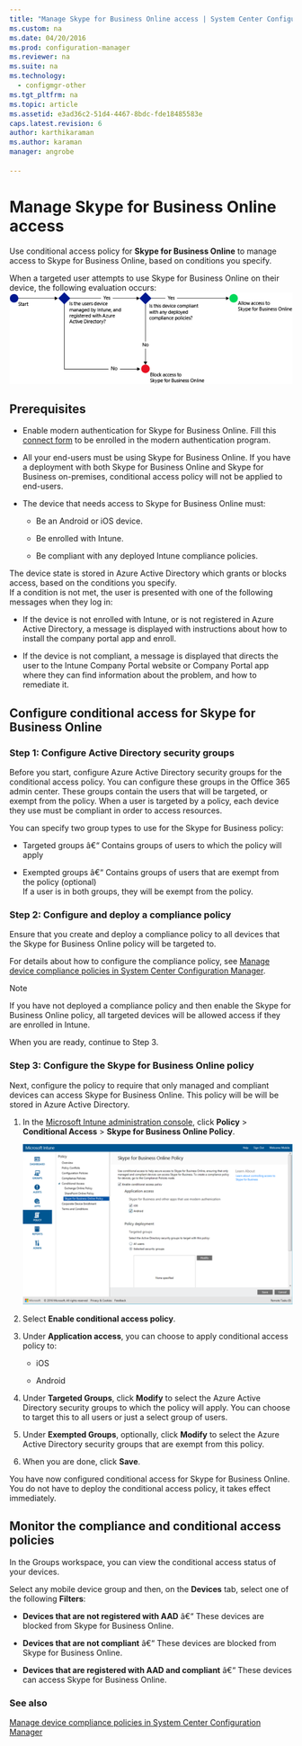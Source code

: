 ```yaml
---
title: "Manage Skype for Business Online access | System Center Configuration Manager"
ms.custom: na
ms.date: 04/20/2016
ms.prod: configuration-manager
ms.reviewer: na
ms.suite: na
ms.technology: 
  - configmgr-other
ms.tgt_pltfrm: na
ms.topic: article
ms.assetid: e3ad36c2-51d4-4467-8bdc-fde18485583e
caps.latest.revision: 6
author: karthikaraman
ms.author: karaman
manager: angrobe

---
```

# Manage Skype for Business Online access

Use conditional access policy for  **Skype for Business Online** to manage access to Skype for Business Online, based on conditions you specify.  
  
  
 When a targeted user attempts to use Skype for Business Online on their device, the following evaluation occurs:![ConditionalAccess&#95;SFBFlow](../../protect/deploy-use/media/ConditionalAccess_SFBFlow.png "ConditionalAccess_SFBFlow")  
  
## Prerequisites  
  
-   Enable modern authentication for Skype for Business Online. Fill this [connect form](https://connect.microsoft.com/office/Survey/NominationSurvey.aspx?SurveyID=17299&ProgramID=8715) to be enrolled in the modern authentication program.  
  
-   All your end-users must be using Skype for Business Online. If you have a deployment with both Skype for Business Online and Skype for Business on-premises, conditional access policy will not be applied to end-users.  
  
-   The device that needs access to Skype for Business Online must:  
  
    -   Be an Android or iOS device.  
  
    -   Be enrolled with Intune.  
  
    -   Be compliant with any deployed Intune compliance policies.  
  
 The device state is stored in Azure Active Directory which grants or blocks access, based on the conditions you specify.  
If a condition is not met, the user is presented with one of the following messages when they log in:  
  
-   If the device is not enrolled with Intune, or is not registered in Azure Active Directory, a message is displayed with instructions about how to install the company portal app and enroll.  
  
-   If the device is not compliant, a message is displayed that directs the user to the Intune Company Portal website or Company Portal app where they can find information about the problem, and how to remediate it.  
  
## Configure conditional access for Skype for Business Online  
  
### Step 1: Configure Active Directory security groups  
 Before you start, configure Azure Active Directory security groups for the conditional access policy. You can configure these groups in the Office 365 admin center. These groups contain the users that will be targeted, or exempt from the policy. When a user is targeted by a policy, each device they use must be compliant in order to access resources.  
  
 You can specify two group types to use for the Skype for Business policy:  
  
-   Targeted groups â€“ Contains groups of users to which the policy will apply  
  
-   Exempted groups â€“ Contains groups of users that are exempt from the policy (optional)  
    If a user is in both groups, they will be exempt from the policy.  
  
### Step 2: Configure and deploy a compliance policy  
 Ensure that you create and deploy a compliance policy to all devices that the Skype for Business Online policy will be targeted to.  
  
 For details about how to configure the compliance policy, see [Manage device compliance policies in System Center Configuration Manager](../../protect/deploy-use/manage-device-compliance-policies.md).  
  
> [!NOTE]  
>  If you have not deployed a compliance policy and then enable the Skype for Business Online policy, all targeted devices will be allowed access if they are enrolled in Intune.  
  
 When you are ready, continue to Step 3.  
  
### Step 3: Configure the Skype for Business Online policy  
 Next, configure the policy to require that only managed and compliant devices can access Skype for Business Online. This policy will be will be stored in Azure Active Directory.  
  
1.  In the [Microsoft Intune administration console](https://manage.microsoft.com), click **Policy** > **Conditional Access** > **Skype for Business Online Policy**.  
  
     ![ConditionalAccess&#95;SFBPolicy](../../protect/deploy-use/media/ConditionalAccess_SFBPolicy.png "ConditionalAccess_SFBPolicy")  
  
2.  Select **Enable conditional access policy**.  
  
3.  Under **Application access**, you can choose to apply conditional access policy to:  
  
    -   iOS  
  
    -   Android  
  
4.  Under **Targeted Groups**, click **Modify** to select the Azure Active Directory security groups to which the policy will apply. You can choose to target this to all users or just a select group of users.  
  
5.  Under **Exempted Groups**, optionally, click **Modify** to select the Azure Active Directory security groups that are exempt from this policy.  
  
6.  When you are done, click **Save**.  
  
 You have now configured conditional access for Skype for Business Online. You do not have to deploy the conditional access policy, it takes effect immediately.  
  
## Monitor the compliance and conditional access policies  
 In the Groups workspace, you can view the conditional access status of your devices.  
  
 Select any mobile device group and then, on the **Devices** tab, select one of the following **Filters**:  
  
-   **Devices that are not registered with AAD** â€“ These devices are blocked from Skype for Business Online.  
  
-   **Devices that are not compliant** â€“ These devices are blocked from Skype for Business Online.  
  
-   **Devices that are registered with AAD and compliant** â€“ These devices can access Skype for Business Online.  
  
### See also  

 [Manage device compliance policies in System Center Configuration Manager](../../protect/deploy-use/manage-device-compliance-policies.md)

